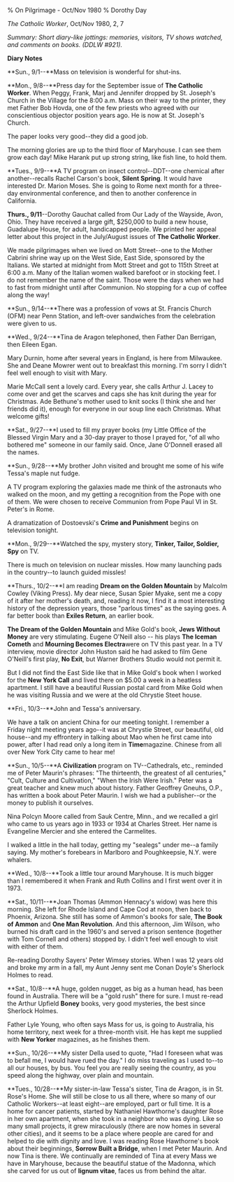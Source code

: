 % On Pilgrimage - Oct/Nov 1980
% Dorothy Day

*The Catholic Worker*, Oct/Nov 1980, 2, 7

*Summary: Short diary-like jottings: memories, visitors, TV shows
watched, and comments on books. (DDLW \#921).*

**Diary Notes**

**Sun., 9/1--**Mass on television is wonderful for shut-ins.

**Mon., 9/8--**Press day for the September issue of **The Catholic
Worker**. When Peggy, Frank, Marj and Jennifer dropped by St. Joseph's
Church in the Village for the 8:00 a.m. Mass on their way to the
printer, they met Father Bob Hovda, one of the few priests who agreed
with our conscientious objector position years ago. He is now at St.
Joseph's Church.

The paper looks very good--they did a good job.

The morning glories are up to the third floor of Maryhouse. I can see
them grow each day! Mike Harank put up strong string, like fish line, to
hold them.

**Tues., 9/9--**A TV program on insect control--DDT--one chemical after
another--recalls Rachel Carson's book, **Silent Spring**. It would have
interested Dr. Marion Moses. She is going to Rome next month for a
three-day environmental conference, and then to another conference in
California.

**Thurs., 9/11**--Dorothy Gauchat called from Our Lady of the Wayside,
Avon, Ohio. They have received a large gift, $250,000 to build a new
house, Guadalupe House, for adult, handicapped people. We printed her
appeal letter about this project in the July/August issues of **The
Catholic Worker**.

We made pilgrimages when we lived on Mott Street--one to the Mother
Cabrini shrine way up on the West Side, East Side, sponsored by the
Italians. We started at midnight from Mott Street and got to 115th
Street at 6:00 a.m. Many of the Italian women walked barefoot or in
stocking feet. I do not remember the name of the saint. Those were the
days when we had to fast from midnight until after Communion. No
stopping for a cup of coffee along the way!

**Sun., 9/14--**There was a profession of vows at St. Francis Church
(OFM) near Penn Station, and left-over sandwiches from the celebration
were given to us.

**Wed., 9/24--**Tina de Aragon telephoned, then Father Dan Berrigan,
then Eileen Egan.

Mary Durnin, home after several years in England, is here from
Milwaukee. She and Deane Mowrer went out to breakfast this morning. I'm
sorry I didn't feel well enough to visit with Mary.

Marie McCall sent a lovely card. Every year, she calls Arthur J. Lacey
to come over and get the scarves and caps she has knit during the year
for Christmas. Ade Bethune's mother used to knit socks (I think she and
her friends did it), enough for everyone in our soup line each
Christmas. What welcome gifts!

**Sat., 9/27--**I used to fill my prayer books (my Little Office of the
Blessed Virgin Mary and a 30-day prayer to those I prayed for, "of all
who bothered me" someone in our family said. Once, Jane O'Donnell erased
all the names.

**Sun., 9/28--**My brother John visited and brought me some of his wife
Tessa's maple nut fudge.

A TV program exploring the galaxies made me think of the astronauts who
walked on the moon, and my getting a recognition from the Pope with one
of them. We were chosen to receive Communion from Pope Paul VI in St.
Peter's in Rome.

A dramatization of Dostoevski's **Crime and Punishment** begins on
television tonight.

**Mon., 9/29--**Watched the spy, mystery story, **Tinker, Tailor,
Soldier, Spy** on TV.

There is much on television on nuclear missles. How many launching pads
in the country--to launch guided missles!

**Thurs., 10/2--**I am reading **Dream on the Golden Mountain** by
Malcolm Cowley (Viking Press). My dear niece, Susan Spier Myake, sent me
a copy of it after her mother's death, and, reading it now, I find it a
most interesting history of the depression years, those "parlous times"
as the saying goes. A far better book than **Exiles Return**, an earlier
book.

**The Dream of the Golden Mountain** and Mike Gold's book, **Jews
Without Money** are very stimulating. Eugene O'Neill also -- his plays
**The Iceman Cometh** and **Mourning Becomes Electra**were on TV this
past year. In a TV interview, movie director John Huston said he had
asked to film Gene O'Neill's first play, **No Exit**, but Warner
Brothers Studio would not permit it.

But I did not find the East Side like that in Mike Gold's book when I
worked for the **New York Call** and lived there on \$5.00 a week in a
heatless apartment. I still have a beautiful Russian postal card from
Mike Gold when he was visiting Russia and we were at the old Chrystie
Steet house.

**Fri., 10/3--**John and Tessa's anniversary.

We have a talk on ancient China for our meeting tonight. I remember a
Friday night meeting years ago--it was at Chrystie Street, our
beautiful, old house--and my effrontery in talking about Mao when he
first came into power, after I had read only a long item in
**Time**magazine. Chinese from all over New York City came to hear me!

**Sun., 10/5--**A **Civilization** program on TV--Cathedrals, etc.,
reminded me of Peter Maurin's phrases: "The thirteenth, the greatest of
all centuries," "Cult, Culture and Cultivation," "When the Irish Were
Irish." Peter was a great teacher and knew much about history. Father
Geoffrey Gneuhs, O.P., has written a book about Peter Maurin. I wish we
had a publisher--or the money to publish it ourselves.

Nina Polcyn Moore called from Sauk Centre, Minn., and we recalled a girl
who came to us years ago in 1933 or 1934 at Charles Street. Her name is
Evangeline Mercier and she entered the Carmelites.

I walked a little in the hall today, getting my "sealegs" under me--a
family saying. My mother's forebears in Marlboro and Poughkeepsie, N.Y.
were whalers.

**Wed., 10/8--**Took a little tour around Maryhouse. It is much bigger
than I remembered it when Frank and Ruth Collins and I first went over
it in 1973.

**Sat., 10/11--**Joan Thomas (Ammon Hennacy's widow) was here this
morning. She left for Rhode Island and Cape Cod at noon, then back to
Phoenix, Arizona. She still has some of Ammon's books for sale, **The
Book of Ammon** and **One Man Revolution**. And this afternoon, Jim
Wilson, who burned his draft card in the 1960's and served a prison
sentence (together with Tom Cornell and others) stopped by. I didn't
feel well enough to visit with either of them.

Re-reading Dorothy Sayers' Peter Wimsey stories. When I was 12 years old
and broke my arm in a fall, my Aunt Jenny sent me Conan Doyle's Sherlock
Holmes to read.

**Sat., 10/8--**A huge, golden nugget, as big as a human head, has been
found in Australia. There will be a "gold rush" there for sure. I must
re-read the Arthur Upfield **Boney** books, very good mysteries, the
best since Sherlock Holmes.

Father Lyle Young, who often says Mass for us, is going to Australia,
his home territory, next week for a three-month visit. He has kept me
supplied with **New Yorker** magazines, as he finishes them.

**Sun., 10/26--**My sister Della used to quote, "Had I foreseen what was
to befall me, I would have rued the day." I do miss traveling as I used
to--to all our houses, by bus. You feel you are really seeing the
country, as you speed along the highway, over plain and mountain.

**Tues., 10/28--**My sister-in-law Tessa's sister, Tina de Aragon, is in
St. Rose's Home. She will still be close to us all there, where so many
of our Catholic Workers--at least eight--are employed, part or full
time. It is a home for cancer patients, started by Nathaniel Hawthorne's
daughter Rose in her own apartment, when she took in a neighbor who was
dying. Like so many small projects, it grew miraculously (there are now
homes in several other cities), and it seems to be a place where people
are cared for and helped to die with dignity and love. I was reading
Rose Hawthorne's book about their beginnings, **Sorrow Built a Bridge**,
when I met Peter Maurin. And now Tina is there. We continually are
reminded of Tina at every Mass we have in Maryhouse, because the
beautiful statue of the Madonna, which she carved for us out of **lignum
vitae**, faces us from behind the altar.
